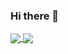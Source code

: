 ### Hi there 👋

<a href="https://github.com/jacopo-massa">
  <img align="center" src="https://github-readme-stats.vercel.app/api?username=jacopo-massa&show_icons=true&count_private=true&theme=tokyonight" />
</a>
<a href="https://github.com/jacopo-massa">
  <img align="center" src="https://github-readme-stats.vercel.app/api/top-langs/?username=jacopo-massa&layout=compact&hide=html&theme=tokyonight" />
</a>
